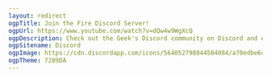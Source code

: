 ```yaml
---
layout: redirect
ogpTitle: Join the Fire Discord Server!
ogpUrl: https://www.youtube.com/watch?v=dQw4w9WgXcQ
ogpDescription: Check out the Geek's Discord community on Discord and enjoy free voice and text chat.
ogpSitename: Discord
ogpImage: https://cdn.discordapp.com/icons/564052798044504084/a70edbe6c2e6f330526b78880856aaae.jpg?size=512
ogpTheme: 7289DA
---
```

